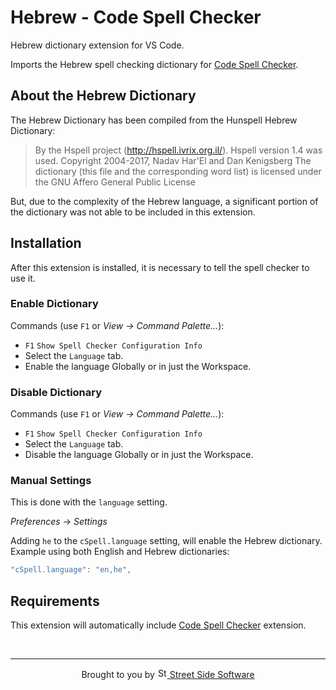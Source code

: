 # Hebrew - Code Spell Checker

Hebrew dictionary extension for VS Code.

Imports the Hebrew spell checking dictionary for [Code Spell Checker](https://marketplace.visualstudio.com/items?itemName=streetsidesoftware.code-spell-checker).

## About the Hebrew Dictionary

The Hebrew Dictionary has been compiled from the Hunspell Hebrew Dictionary:

> By the Hspell project (http://hspell.ivrix.org.il/).
> Hspell version 1.4 was used.
> Copyright 2004-2017, Nadav Har'El and Dan Kenigsberg
> The dictionary (this file and the corresponding word list)
> is licensed under the GNU Affero General Public License

But, due to the complexity of the Hebrew language, a significant portion of the dictionary was not able to be
included in this extension.

## Installation

After this extension is installed, it is necessary to tell the spell checker to use it.

### Enable Dictionary

Commands (use `F1` or _View -> Command Palette..._):

- `F1` `Show Spell Checker Configuration Info`
- Select the `Language` tab.
- Enable the language Globally or in just the Workspace.

### Disable Dictionary

Commands (use `F1` or _View -> Command Palette..._):

- `F1` `Show Spell Checker Configuration Info`
- Select the `Language` tab.
- Disable the language Globally or in just the Workspace.

### Manual Settings

This is done with the `language` setting.

_Preferences_ -> _Settings_

Adding `he` to the `cSpell.language` setting, will enable the Hebrew dictionary.
Example using both English and Hebrew dictionaries:

```javascript
"cSpell.language": "en,he",
```

## Requirements

This extension will automatically include [Code Spell Checker](https://marketplace.visualstudio.com/items?itemName=streetsidesoftware.code-spell-checker) extension.

<!--- @@inject: ../../static/footer.md --->

<br/>

---

<p align="center">
Brought to you by <a href="https://streetsidesoftware.com" title="Street Side Software">
<img width="16" alt="Street Side Software Logo" src="https://i.imgur.com/CyduuVY.png" /> Street Side Software
</a>
</p>

<!--- @@inject-end: ../../static/footer.md --->

<!---
cspell:ignore hspell Nadav Har'El and Dan Kenigsberg
--->
